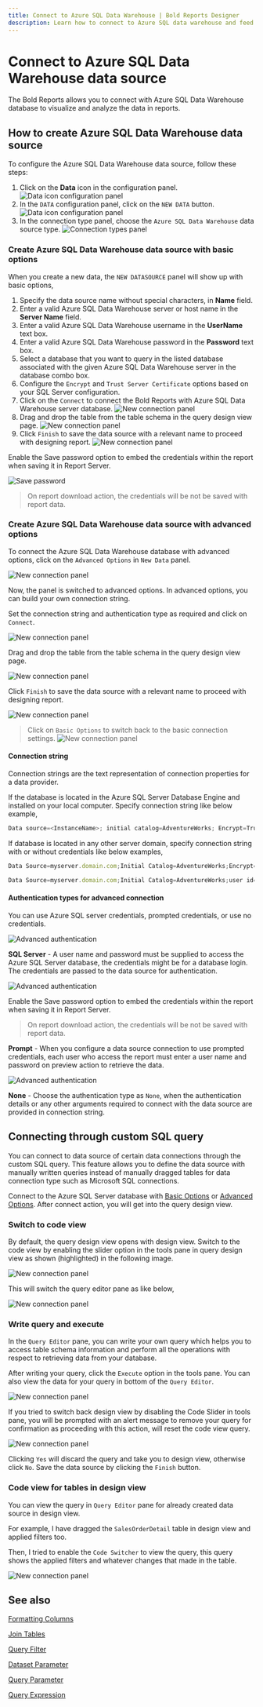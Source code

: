 ```yaml
---
title: Connect to Azure SQL Data Warehouse | Bold Reports Designer
description: Learn how to connect to Azure SQL data warehouse and feed data to your RDL reports using Bold Reports Designer.
---
```


# Connect to Azure SQL Data Warehouse data source

The Bold Reports allows you to connect with Azure SQL Data Warehouse database to visualize and analyze the data in reports.

## How to create Azure SQL Data Warehouse data source

To configure the Azure SQL Data Warehouse data source, follow these steps:

1. Click on the **Data** icon in the configuration panel.
   ![Data icon configuration panel](/static/assets/on-premise/images/report-designer/manage-data/data-connectors/data-configuration-panel.png)
2. In the `DATA` configuration panel, click on the `NEW DATA` button.
   ![Data icon configuration panel](/static/assets/on-premise/images/report-designer/manage-data/data-connectors/new-data-button.png)
3. In the connection type panel, choose the `Azure SQL Data Warehouse` data source type.
   ![Connection types panel](/static/assets/on-premise/images/report-designer/manage-data/azure-sql-data-source/connection-types.png)

### Create Azure SQL Data Warehouse data source with basic options

When you create a new data, the `NEW DATASOURCE` panel will show up with basic options,

1. Specify the data source name without special characters, in **Name** field.
2. Enter a valid Azure SQL Data Warehouse server or host name in the **Server Name** field.
3. Enter a valid Azure SQL Data Warehouse username in the **UserName** text box.
4. Enter a valid Azure SQL Data Warehouse password in the **Password** text box.
5. Select a database that you want to query in the listed database associated with the given Azure SQL Data Warehouse server in the database combo box.
6. Configure the `Encrypt` and `Trust Server Certificate` options based on your SQL Server configuration.
7. Click on the `Connect` to connect the Bold Reports with Azure SQL Data Warehouse server database.
![New connection panel](/static/assets/on-premise/images/report-designer/manage-data/azure-sql-data-source/basic-options.png)
8. Drag and drop the table from the table schema in the query design view page.
![New connection panel](/static/assets/on-premise/images/report-designer/manage-data/data-connectors/query-designer.png)
9. Click `Finish` to save the data source with a relevant name to proceed with designing report.
![New connection panel](/static/assets/on-premise/images/report-designer/manage-data/data-connectors/data-list.png)

Enable the Save password option to embed the credentials within the report when saving it in Report Server.

![Save password](/static/assets/on-premise/images/report-designer/manage-data/azure-sql-data-source/save-password.png)

> On report download action, the credentials will be not be saved with report data.

### Create Azure SQL Data Warehouse data source with advanced options

To connect the Azure SQL Data Warehouse database with advanced options, click on the `Advanced Options` in `New Data` panel.

![New connection panel](/static/assets/on-premise/images/report-designer/manage-data/azure-sql-data-source/advanced-options.png)

Now, the panel is switched to advanced options. In advanced options, you can build your own connection string.

Set the connection string and authentication type as required and click on `Connect`.

![New connection panel](/static/assets/on-premise/images/report-designer/manage-data/azure-sql-data-source/advanced-connection.png)

Drag and drop the table from the table schema in the query design view page.

![New connection panel](/static/assets/on-premise/images/report-designer/manage-data/data-connectors/query-designer.png)

Click `Finish` to save the data source with a relevant name to proceed with designing report.

![New connection panel](/static/assets/on-premise/images/report-designer/manage-data/data-connectors/data-list.png)

> Click on `Basic Options` to switch back to the basic connection settings.
![New connection panel](/static/assets/on-premise/images/report-designer/manage-data/azure-sql-data-source/switch-basic-options.png)

#### Connection string

Connection strings are the text representation of connection properties for a data provider.

If the database is located in the Azure SQL Server Database Engine and installed on your local computer. Specify connection string like below example,

```js
Data source=<InstanceName>; initial catalog=AdventureWorks; Encrypt=True;TrustServerCertificate=True;

```

If database is located in any other server domain, specify connection string with or without credentials like below examples,

```js
Data Source=myserver.domain.com;Initial Catalog=AdventureWorks;Encrypt=True;TrustServerCertificate=True;

```

```js
Data Source=myserver.domain.com;Initial Catalog=AdventureWorks;user id=sa;password=sa@123;Encrypt=True;TrustServerCertificate=True;

```

#### Authentication types for advanced connection

You can use Azure SQL server credentials, prompted credentials, or use no credentials.

![Advanced authentication](/static/assets/on-premise/images/report-designer/manage-data/azure-sql-data-source/advanced-authentication.png)

**SQL Server** - A user name and password must be supplied to access the Azure SQL Server database, the credentials might be for a database login. The credentials are passed to the data source for authentication.

![Advanced authentication](/static/assets/on-premise/images/report-designer/manage-data/data-connectors/advanced-sql-server.png)

Enable the Save password option to embed the credentials within the report when saving it in Report Server.

> On report download action, the credentials will be not be saved with report data.

**Prompt** - When you configure a data source connection to use prompted credentials, each user who access the report must enter a user name and password on preview action to retrieve the data.

![Advanced authentication](/static/assets/on-premise/images/report-designer/manage-data/data-connectors/prompt.png)

**None** - Choose the authentication type as `None`, when the authentication details or any other arguments required to connect with the data source are provided in connection string.

## Connecting through custom SQL query

You can connect to data source of certain data connections through the custom SQL query. This feature allows you to define the data source with manually written queries instead of manually dragged tables for data connection type such as Microsoft SQL connections.

Connect to the Azure SQL Server database with [Basic Options](./../../../manage-data/data-connectors/azure-sql-data-warehouse/#create-azure-sql-data-warehouse-data-source-with-basic-options) or [Advanced Options](./../../../manage-data/data-connectors/azure-sql-data-warehouse/#create-azure-sql-data-warehouse-data-source-with-advanced-options). After connect action, you will get into the query design view.

### Switch to code view

By default, the query design view opens with design view. Switch to the code view by enabling the slider option in the tools pane in query design view as shown (highlighted) in the following image.

![New connection panel](/static/assets/on-premise/images/report-designer/manage-data/data-connectors/code-switcher.png)

This will switch the query editor pane as like below,

![New connection panel](/static/assets/on-premise/images/report-designer/manage-data/data-connectors/query-mode.png)

### Write query and execute

In the `Query Editor` pane, you can write your own query which helps you to access table schema information and perform all the operations with respect to retrieving data from your database.

After writing your query, click the `Execute` option in the tools pane. You can also view the data for your query in bottom of the `Query Editor`.

![New connection panel](/static/assets/on-premise/images/report-designer/manage-data/data-connectors/enter-query.png)

If you tried to switch back design view by disabling the Code Slider in tools pane, you will be prompted with an alert message to remove your query for confirmation as proceeding with this action, will reset the code view query.

![New connection panel](/static/assets/on-premise/images/report-designer/manage-data/data-connectors/switcher-alert.png)

Clicking `Yes` will discard the query and take you to design view, otherwise click `No`. Save the data source by clicking the `Finish` button.

### Code view for tables in design view

You can view the query in `Query Editor` pane for already created data source in design view.

For example, I have dragged the `SalesOrderDetail` table in design view and applied filters too.

Then, I tried to enable the `Code Switcher` to view the query, this query shows the applied filters and whatever changes that made in the table.

![New connection panel](/static/assets/on-premise/images/report-designer/manage-data/data-connectors/design-to-query.png)

## See also

[Formatting Columns](./../../../transforming-data/formatting-columns/)

[Join Tables](./../../../transforming-data/join-table/)

[Query Filter](./../../../transforming-data/query-filter/)

[Dataset Parameter](./../../../transforming-data/link-a-query-parameter-with-a-report-parameter/)

[Query Parameter](./../../../transforming-data/define-query-parameters/)

[Query Expression](./../../../transforming-data/configure-expression-columns/)